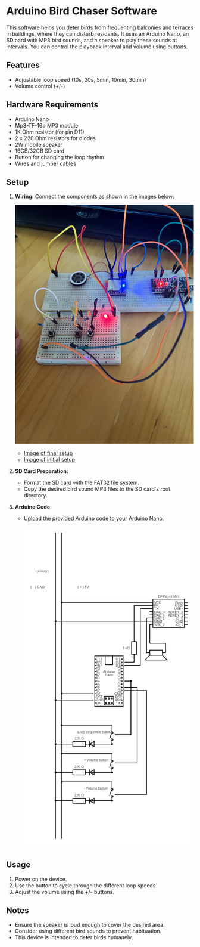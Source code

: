 # Arduino Bird Chaser Software

This software helps you deter birds from frequenting balconies and terraces in buildings, where they can disturb residents. It uses an Arduino Nano, an SD card with MP3 bird sounds, and a speaker to play these sounds at intervals. You can control the playback interval and volume using buttons.

## Features

- Adjustable loop speed (10s, 30s, 5min, 10min, 30min)
- Volume control (+/-)

## Hardware Requirements

- Arduino Nano
- Mp3-TF-16p MP3 module
- 1K Ohm resistor (for pin D11)
- 2 x 220 Ohm resistors for diodes
- 2W mobile speaker
- 16GB/32GB SD card
- Button for changing the loop rhythm
- Wires and jumper cables

## Setup

1. **Wiring:** Connect the components as shown in the images below:

   ![Alt Text](./img/IMG_1315.jpg)


   - [Image of final setup](./img/IMG_1314.jpg)
   - [Image of initial setup](./img/IMG_1301.jpg)

2. **SD Card Preparation:**
   - Format the SD card with the FAT32 file system.
   - Copy the desired bird sound MP3 files to the SD card's root directory.

3. **Arduino Code:**
   - Upload the provided Arduino code to your Arduino Nano.

      ![Circ Img](./img/circuit-1.png)
## Usage

1. Power on the device.
2. Use the button to cycle through the different loop speeds.
3. Adjust the volume using the +/- buttons.

## Notes

- Ensure the speaker is loud enough to cover the desired area.
- Consider using different bird sounds to prevent habituation.
- This device is intended to deter birds humanely. 

